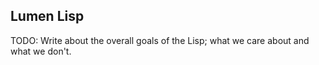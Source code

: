 ## Lumen Lisp

TODO: Write about the overall goals of the Lisp; what we care about and what we don't.
